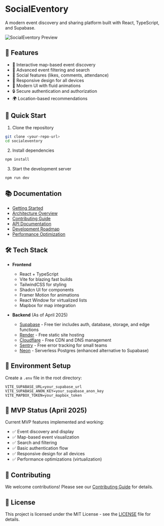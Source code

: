 
# SocialEventory

A modern event discovery and sharing platform built with React, TypeScript, and Supabase.

![SocialEventory Preview](/lovable-uploads/a6810b37-0f1f-4401-9970-901b029cf540.png)

## 🌟 Features

- 📍 Interactive map-based event discovery
- 🎯 Advanced event filtering and search
- 👥 Social features (likes, comments, attendance)
- 📱 Responsive design for all devices
- 🎨 Modern UI with fluid animations
- 🔒 Secure authentication and authorization
- 🌍 Location-based recommendations

## 🚀 Quick Start

1. Clone the repository
```bash
git clone <your-repo-url>
cd socialeventory
```

2. Install dependencies
```bash
npm install
```

3. Start the development server
```bash
npm run dev
```

## 📚 Documentation

- [Getting Started](./docs/GETTING_STARTED.md)
- [Architecture Overview](./docs/ARCHITECTURE.md)
- [Contributing Guide](./docs/CONTRIBUTING.md)
- [API Documentation](./docs/API.md)
- [Development Roadmap](./docs/ROADMAP.md)
- [Performance Optimization](./docs/PERFORMANCE.md)

## 🛠️ Tech Stack

- **Frontend**
  - React + TypeScript
  - Vite for blazing fast builds
  - TailwindCSS for styling
  - Shadcn UI for components
  - Framer Motion for animations
  - React Window for virtualized lists
  - Mapbox for map integration

- **Backend** (As of April 2025)
  - [Supabase](https://supabase.com) - Free tier includes auth, database, storage, and edge functions
  - [Render](https://render.com) - Free static site hosting
  - [Cloudflare](https://cloudflare.com) - Free CDN and DNS management
  - [Sentry](https://sentry.io) - Free error tracking for small teams
  - [Neon](https://neon.tech) - Serverless Postgres (enhanced alternative to Supabase)

## 📱 Environment Setup

Create a `.env` file in the root directory:

```env
VITE_SUPABASE_URL=your_supabase_url
VITE_SUPABASE_ANON_KEY=your_supabase_anon_key
VITE_MAPBOX_TOKEN=your_mapbox_token
```

## 🧪 MVP Status (April 2025)

Current MVP features implemented and working:
- ✅ Event discovery and display
- ✅ Map-based event visualization
- ✅ Search and filtering
- ✅ Basic authentication flow
- ✅ Responsive design for all devices
- ✅ Performance optimizations (virtualization)

## 🤝 Contributing

We welcome contributions! Please see our [Contributing Guide](./docs/CONTRIBUTING.md) for details.

## 📄 License

This project is licensed under the MIT License - see the [LICENSE](LICENSE) file for details.
